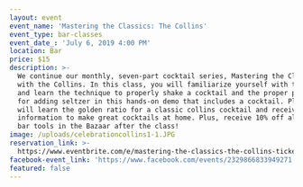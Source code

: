 ```yaml
---
layout: event
event_name: 'Mastering the Classics: The Collins'
event_type: bar-classes
event_date_: 'July 6, 2019 4:00 PM'
location: Bar
price: $15
description: >-
  We continue our monthly, seven-part cocktail series, Mastering the Classics
  with the Collins. In this class, you will familiarize yourself with the tools
  and learn the technique to properly shake a cocktail and the proper proportion
  for adding seltzer in this hands-on demo that includes a cocktail. Plus, you
  will learn the golden ratio for a classic collins cocktail and receive
  information to make great cocktails at home. Plus, receive 10% off all home
  bar tools in the Bazaar after the class!
image: /uploads/celebrationcollins1-1.JPG
reservation_link: >-
  https://www.eventbrite.com/e/mastering-the-classics-the-collins-tickets-62516299936
facebook-event_link: 'https://www.facebook.com/events/2329866833949271'
featured: false
---
```


